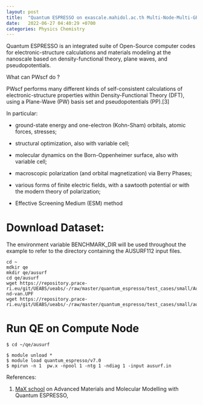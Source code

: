 ```yaml
---
layout: post
title:  "Quantum ESPRESSO on exascale.mahidol.ac.th Multi-Node-Multi-GPUs MNMG Testing"
date:   2022-06-27 04:40:29 +0700
categories: Physics Chemistry 
---
```

Quantum ESPRESSO is an integrated suite of Open-Source computer codes for electronic-structure calculations and materials modeling at the nanoscale based on density-functional theory, plane waves, and pseudopotentials.



What can PWscf do ?

PWscf performs many different kinds of self-consistent calculations of electronic-structure properties within Density-Functional Theory (DFT), using a Plane-Wave (PW) basis set and pseudopotentials (PP).[3]

In particular:

+ ground-state energy and one-electron (Kohn-Sham) orbitals, atomic forces, stresses;

+ structural optimization, also with variable cell;

+ molecular dynamics on the Born-Oppenheimer surface, also with variable cell;

+ macroscopic polarization (and orbital magnetization) via Berry Phases;

+ various forms of finite electric fields, with a sawtooth potential or with the modern theory of polarization; 

+ Effective Screening Medium (ESM) method

# Download Dataset:

The environment variable BENCHMARK_DIR will be used throughout the example to refer to the directory containing the AUSURF112 input files.
```console
cd ~
mdkir qe
mkdir qe/ausurf
cd qe/ausurf
wget https://repository.prace-ri.eu/git/UEABS/ueabs/-/raw/master/quantum_espresso/test_cases/small/Au.pbe-nd-van.UPF
wget https://repository.prace-ri.eu/git/UEABS/ueabs/-/raw/master/quantum_espresso/test_cases/small/ausurf.in
```
# Run QE on Compute Node
```console
$ cd ~/qe/ausurf

$ module unload *
$ module load quantum_espresso/v7.0
$ mpirun -n 1  pw.x -npool 1 -ntg 1 -ndiag 1 -input ausurf.in 
```


References:
1. [MaX school][Max school] on Advanced Materials and Molecular Modelling with Quantum ESPRESSO, 

[Max school]: http://www.max-centre.eu/news-events/max-school-advanced-materials-and-molecular-modelling-quantum-espresso